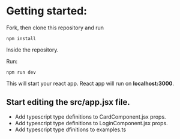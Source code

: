 # Getting started:
Fork, then clone this repository and run

    npm install

Inside the repository.

Run:

    npm run dev

This will start your react app.
React app will run on **localhost:3000**.

## Start editing the **src/app.jsx** file.
- Add typescript type definitions to CardComponent.jsx props.
- Add typescript type definitions to LoginComponent.jsx props.
- Add typescript type dfinitions to examples.ts

